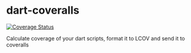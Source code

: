 dart-coveralls
==============
[![Coverage Status](https://coveralls.io/repos/Adracus/dart-coveralls/badge.png)](https://coveralls.io/r/Adracus/dart-coveralls)

Calculate coverage of your dart scripts, format it to LCOV and send it to coveralls

